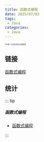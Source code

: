 ```yaml
---
title: 函数式编程
date: 2025/07/03
tags:
 - Java
categories:
 - Java
---
```


<img src="https://bizhi1.com/wp-content/uploads/2025/04/ichika-nakano-quintessential-quintuplets-desktop-wallpaper-4k.jpg" alt="中野一花五等分的女王桌面壁纸" style="zoom:33%;" />

## 链接

[函数式编程](/docs/Java/Heima/Lambda/1-Lambda.html)

## 统计

::: tip

##### 函数式编程

- [函数式编程](/docs/Java/Heima/Lambda/1-Lambda.html)

:::